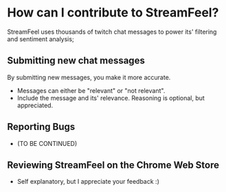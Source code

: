 # How can I contribute to StreamFeel?

StreamFeel uses thousands of twitch chat messages to power its' filtering and sentiment analysis; 

## Submitting new chat messages
By submitting new messages, you make it more accurate.
* Messages can either be "relevant" or "not relevant".
* Include the message and its' relevance. Reasoning is optional, but appreciated.

## Reporting Bugs 
* (TO BE CONTINUED)

## Reviewing StreamFeel on the Chrome Web Store
* Self explanatory, but I appreciate your feedback :)




